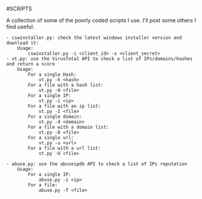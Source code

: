 #SCRIPTS  
  
A collection of some of the poorly coded scripts I use. I'll post some others I find useful.  
  
	- cswinstaller.py: check the latest windows installer version and download it:  
		Usage:  
			cswinstaller.py -i <client_id> -s <client_secret>  
	- vt.py: use the VirusTotal API to check a list of IPs/domains/hashes and return a score  
		Usage:  
			For a single Hash:  
				vt.py -h <hash>  
			For a file with a hash list:  
				vt.py -H <file>  
			For a single IP:  
				vt.py -i <ip>  
			For a file with an ip list:  
				vt.py -I <file>  
			For a single domain:  
				vt.py -d <domain>  
			For a file with a domain list:  
				vt.py -D <file>  
			For a single url:  
				vt.py -u <url>  
			For a file with a url list:  
				vt.py -U <file>  
  
	- abuse.py: use the abuseipdb API to check a list of IPs reputation  
		Usage:  
			For a single IP:  
				abuse.py -i <ip>  
			For a file:  
				abuse.py -f <file>  
			  
  
  

